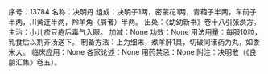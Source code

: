 序号：13784
名称：决明丹
组成：决明子1两，密蒙花1两，青葙子半两，车前子半两，川黄连半两，羚羊角（屑者）半两。
出处：《幼幼新书》卷十八引张涣方。
主治：小儿疹豆疮后毒气入眼。
加减：None
功效：None
用法用量：每服10粒，乳食后以荆芥汤送下。
制备方法：上为细末，煮羊肝1具，切破同诸药为丸，如黍米大。
临床应用：None
各家论述：None
用药禁忌：None
附注：决明散（《良朋汇集》卷五）。
